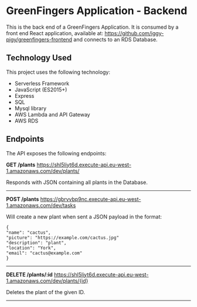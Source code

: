 # GreenFingers Application - Backend
This is the back end of a GreenFingers Application. It is consumed by a front end React application, available at: https://github.com/iggy-pigy/greenfingers-frontend and connects to an RDS Database.


## Technology Used
This project uses the following technology:

* Serverless Framework
* JavaScript (ES2015+)
* Express
* SQL
* Mysql library
* AWS Lambda and API Gateway
* AWS RDS


## Endpoints
The API exposes the following endpoints:

**GET /plants**
https://shl5liyt6d.execute-api.eu-west-1.amazonaws.com/dev/plants/

Responds with JSON containing all plants in the Database.
__________________________________________________________________

**POST /plants**
https://gbrvvbp9nc.execute-api.eu-west-1.amazonaws.com/dev/tasks

Will create a new plant when sent a JSON payload in the format:
<pre><code>{
"name": "cactus",
"picture": "https://example.com/cactus.jpg"
"description": "plant",
"location": "York",
"email": "cactus@example.com"
}</code></pre> 
__________________________________________________________________

**DELETE /plants/:id**
https://shl5liyt6d.execute-api.eu-west-1.amazonaws.com/dev/plants/{id}

Deletes the plant of the given ID.
______________________________________________________________________